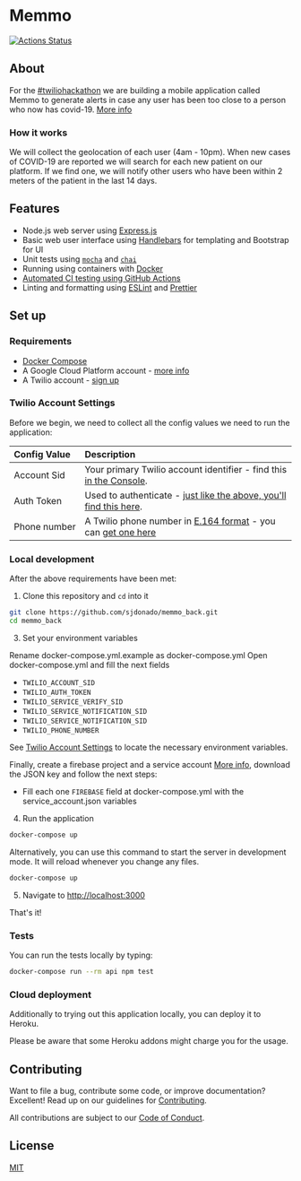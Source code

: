 # Memmo

[![Actions Status](https://github.com/twilio-labs/sample-template-nodejs/workflows/Node%20CI/badge.svg)](https://github.com/twilio-labs/sample-appointment-reminders/actions)

## About

For the [#twiliohackathon](https://dev.to/t/twiliohackathon) we are building a mobile application called Memmo to generate alerts in case any user has been too close to a person who now has covid-19. [More info](https://dev.to/wilsontov/memmo-don-t-leave-home-without-having-it-installed-2fjn)

### How it works

We will collect the geolocation of each user (4am - 10pm). When new cases of COVID-19 are reported we will search for each new patient on our platform. If we find one, we will notify other users who have been within 2 meters of the patient in the last 14 days.

## Features

- Node.js web server using [Express.js](https://npm.im/express)
- Basic web user interface using [Handlebars](https://npm.im/express-handlebars) for templating and Bootstrap for UI
- Unit tests using [`mocha`](https://npm.im/mocha) and [`chai`](https://npm.im/chai)
- Running using containers with [Docker](https://www.cypress.io/)
- [Automated CI testing using GitHub Actions](/.github/workflows/nodejs.yml)
- Linting and formatting using [ESLint](https://npm.im/eslint) and [Prettier](https://npm.im/prettier)

## Set up

### Requirements

- [Docker Compose](https://docs.docker.com/compose/)
- A Google Cloud Platform account - [more info](https://cloud.google.com)
- A Twilio account - [sign up](https://www.twilio.com/try-twilio)

### Twilio Account Settings

Before we begin, we need to collect all the config values we need to run the application:

| Config&nbsp;Value | Description                                                                                                                                                  |
| :---------------- | :----------------------------------------------------------------------------------------------------------------------------------------------------------- |
| Account&nbsp;Sid  | Your primary Twilio account identifier - find this [in the Console](https://www.twilio.com/console).                                                         |
| Auth&nbsp;Token   | Used to authenticate - [just like the above, you'll find this here](https://www.twilio.com/console).                                                         |
| Phone&nbsp;number | A Twilio phone number in [E.164 format](https://en.wikipedia.org/wiki/E.164) - you can [get one here](https://www.twilio.com/console/phone-numbers/incoming) |

### Local development

After the above requirements have been met:

1. Clone this repository and `cd` into it

```bash
git clone https://github.com/sjdonado/memmo_back.git
cd memmo_back
```

3. Set your environment variables

Rename docker-compose.yml.example as docker-compose.yml
Open docker-compose.yml and fill the next fields

- `TWILIO_ACCOUNT_SID`
- `TWILIO_AUTH_TOKEN`
- `TWILIO_SERVICE_VERIFY_SID`
- `TWILIO_SERVICE_NOTIFICATION_SID`
- `TWILIO_SERVICE_NOTIFICATION_SID`
- `TWILIO_PHONE_NUMBER`

See [Twilio Account Settings](#twilio-account-settings) to locate the necessary environment variables.

Finally, create a firebase project and a service account [More info](https://cloud.google.com/iam/docs/creating-managing-service-account-keys), download the JSON key and follow the next steps:

- Fill each one `FIREBASE` field at docker-compose.yml with the service_account.json variables

4. Run the application

```bash
docker-compose up
```

Alternatively, you can use this command to start the server in development mode. It will reload whenever you change any files.

```bash
docker-compose up
```

5. Navigate to [http://localhost:3000](http://localhost:3000)

That's it!

### Tests

You can run the tests locally by typing:

```bash
docker-compose run --rm api npm test
```

### Cloud deployment

Additionally to trying out this application locally, you can deploy it to Heroku.

Please be aware that some Heroku addons might charge you for the usage.

## Contributing

Want to file a bug, contribute some code, or improve documentation? Excellent! Read up on our guidelines for [Contributing](https://github.com/sjdonado/memmo_back/blob/master/CONTRIBUTING.md).

All contributions are subject to our [Code of Conduct](https://github.com/sjdonado/.github/blob/master/CODE_OF_CONDUCT.md).

## License

[MIT](http://www.opensource.org/licenses/mit-license.html)
